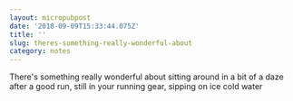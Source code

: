 ```yaml
---
layout: micropubpost
date: '2018-09-09T15:33:44.075Z'
title: ''
slug: theres-something-really-wonderful-about
category: notes
---
```

There&#39;s something really wonderful about sitting around in a bit of a daze after a good run, still in your running gear, sipping on ice cold water
